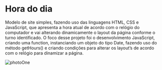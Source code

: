 # Hora do dia

 Modelo de site simples, fazendo uso das linguagens HTML, CSS e JavaScript, que apresenta a hora atual de acordo com o relógio do computador e vai alterando dinamicamente o layout da página conforme o turno identificado. O foco desse projeto foi o desenvolvimento JavaScript, criando uma function, instanciando um objeto do tipo Date, fazendo uso do método getHours() e criando condições para alterar os layout’s de acordo com o relógio para dinamizar a página. 

![photoOne](https://user-images.githubusercontent.com/88064533/135668397-cfb38c67-41d0-4098-b1c8-46dbd33bdec6.png)
